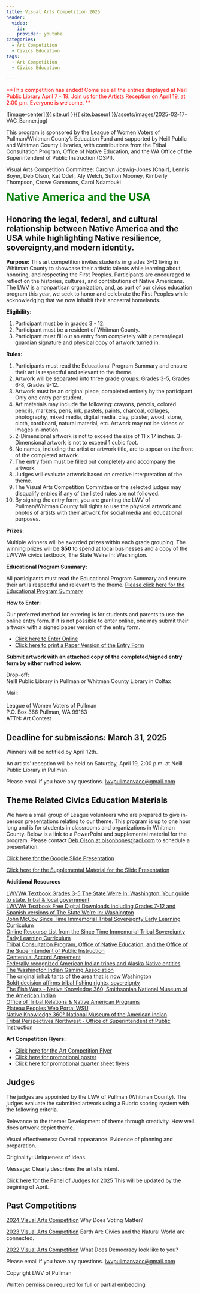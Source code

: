 ```yaml
---
title: Visual Arts Competition 2025
header:
  video:
    id:
    provider: youtube
categories:
  - Art Competition
  - Civics Education
tags:
  - Art Competition
  - Civics Education

---
```

<span style="color:red; font-size:1em;"> **This competition has ended! Come see all the entries displayed at Neill Public Library April 7 - 19.  Join us for the Artists Reception on April 19, at 2:00 pm.  Everyone is welcome. ** </span>

![image-center]({{ site.url }}{{ site.baseurl }}/assets/images/2025-02-17-VAC_Banner.jpg)

This program is sponsored by the League of Women Voters of Pullman/Whitman County’s Education Fund and supported by Neill Public and Whitman County Libraries, with contributions from the Tribal Consultation Program, Office of Native Education, and the WA Office of the Superintendent of Public Instruction (OSPI).

Visual Arts Competition Committee:  Carolyn Joswig-Jones (Chair), Lennis Boyer, Deb Olson, Kat Odell, Aly Welch, Sutton Mooney, Kimberly Thompson, Crowe Gammons, Carol Ndambuki

<span style="color:green; font-size:2em;"> **Native America and the USA** </span>

## Honoring the legal, federal, and cultural relationship between Native America and the USA while highlighting Native resilience, sovereignty,and modern identity.

**Purpose:**
This art competition invites students in grades 3–12 living in Whitman County to showcase their artistic talents while learning about, honoring, and respecting the First Peoples. Participants are encouraged to reflect on the histories, cultures, and contributions of Native Americans.  The LWV is a nonpartisan organization, and, as part of our civics education program this year, we seek to honor and celebrate the First Peoples while acknowledging that we now inhabit their ancestral homelands.

**Eligibility:**
1.	Participant must be in grades 3 - 12.
2.	Participant must be a resident of Whitman County.
3.	Participant must fill out an entry form completely with a parent/legal guardian signature and physical copy of artwork turned in.

**Rules:**
1.	Participants must read the Educational Program Summary and ensure their art is respectful and relevant to the theme.  
2.	Artwork will be separated into three grade groups:  Grades 3-5, Grades 6-8, Grades 9-12.
3.	Artwork must be an original piece, completed entirely by the participant.  Only one entry per student.
4.	Art materials may include the following: crayons, pencils, colored pencils, markers, pens, ink, pastels, paints, charcoal, collages, photography, mixed media, digital media, clay, plaster, wood, stone, cloth, cardboard, natural material, etc. Artwork may not be videos or images in-motion.
5.	2-Dimensional artwork is not to exceed the size of 11 x 17 inches.  3-Dimensional artwork is not to exceed 1 cubic foot.
6.	No names, including the artist or artwork title, are to appear on the front of the completed artwork.
7.	The entry form must be filled out completely and accompany the artwork.
8.	Judges will evaluate artwork based on creative interpretation of the theme.  
9.	The Visual Arts Competition Committee or the selected judges may disqualify entries if any of the listed rules are not followed. 
10.	By signing the entry form, you are granting the LWV of Pullman/Whitman County full rights to use the physical artwork and photos of artists with their artwork for social media and educational purposes.

**Prizes:**

Multiple winners will be awarded prizes within each grade grouping.  The winning prizes will be **$50** to spend at local businesses and a copy of the LWVWA civics textbook, The State We’re In: Washington.  

**Educational Program Summary:**

All participants must read the Educational Program Summary and ensure their art is respectful and relevant to the theme.  [Please click here for the Educational Program Summary](https://lwvpullman.org/assets/PDFs/2025-02-17-Program_Summary.pdf)

**How to Enter:**

Our preferred method for entering is for students and parents to use the online entry form.  If it is not possible to enter online, one may submit their artwork with a signed paper version of the entry form.  
* [Click here to Enter Online](https://docs.google.com/forms/d/e/1FAIpQLSeUjaWFveya7I8TcbtVnEbqM7H3W3hK43ely4DoLRyz1UJTfA/viewform)
* [Click here to print a Paper Version of the Entry Form](https://lwvpullman.org/assets/PDFs/2025-02-17-Entry_Form.pdf)

**Submit artwork with an attached copy of the completed/signed entry form by either method below:**

Drop-off:
<br/>
Neill Public Library in Pullman or Whitman County Library in Colfax

Mail: 	
<br/>
League of Women Voters of Pullman
<br/>
P.O. Box 366 Pullman, WA 99163
<br/>
ATTN: Art Contest
<br/>

## Deadline for submissions: March 31, 2025

Winners will be notified by April 12th.

An artists’ reception will be held on Saturday, April 19, 2:00 p.m. at Neill Public Library in Pullman.

Please email if you have any questions.
[lwvpullmanvacc@gmail.com](mailto:lwvpullmanvacc@gmail.com)

## Theme Related Civics Education Materials

We have a small group of League volunteers who are prepared to give in-person presentations relating to our theme.  This program is up to one hour long and is for students in classrooms and organizations in Whitman County.  Below is a link to a PowerPoint and supplemental material for the program.  Please contact [Deb Olson at olsonbones@aol.com](mailto:olsonbones@aol.com) to schedule a presentation.

[Click here for the Google Slide Presentation](https://docs.google.com/presentation/d/1oTDFE8e3e-5UPW-W86GCS_7T__Bj95wRQAOOAKH7C-k/edit#slide=id.p)

[Click here for the Supplemental Material for the Slide Presentation](https://lwvpullman.org/assets/PDFs/2025-02-17-Native_American_and_USA_Program1.pdf)

**Additional Resources**

[LWVWA Textbook Grades 3-5  The State We’re In: Washington: Your guide to state, tribal & local government](https://oercommons.s3.amazonaws.com/media/courseware/relatedresource/file/SWIW-ElementaryBook-2020i.pdf)
<br/>
[LWVWA Textbook Free Digital Downloads including Grades 7-12 and Spanish versions of The State We’re In: Washington](https://lwvwaef.org/collections/digital-downloads)
<br/>
[John McCoy Since Time Immemorial Tribal Sovereignty Early Learning Curriculum](https://ospi.k12.wa.us/student-success/resources-subject-area/john-mccoy-lulilas-time-immemorial-tribal-sovereignty-washington-state)
<br/>
[Online Resourse List from the Since Time Immemorial Tribal Sovereignty Early Learning Curriculum](https://dcyf.wa.gov/sites/default/files/tribal-training/Resources1_Online_Resources_v3.27.2017.pdf)
<br/>
[Tribal Consultation Program, Office of Native Education, and the Office of the Superintendent of Public Instruction](https://ospi.k12.wa.us/student-success/access-opportunity-education/native-education/tribal-consultation)
<br/>
[Centennial Accord Agreement](https://goia.wa.gov/relations/centennial-accord)
<br/>
[Federally recognized American Indian tribes and Alaska Native entities](https://www.usa.gov/indian-tribes-alaska-native)
<br/>
[The Washington Indian Gaming Association](https://www.washingtonindiangaming.org)
<br/>
[The original inhabitants of the area that is now Washington](http://www.native-languages.org/washington.htm)
<br/>
[Boldt decision affirms tribal fishing rights, sovereignty](https://www.courts.wa.gov/content/publicupload/eclips/2024%2002%2020%20It%20Happened%20Here%20Boldt%20decision%20affirms%20tribal%20fishing%20rights%20sovereignty.pdf)
<br/>
[The Fish Wars - Native Knowledge 360, Smithsonian National Museum of the American Indian](https://americanindian.si.edu/nk360/pnw-fish-wars#title)
<br/>
[Office of Tribal Relations & Native American Programs](https://native.wsu.edu)
<br/>
[Plateau Peoples Web Portal WSU](https://plateauportal.libraries.wsu.edu)
<br/>
[Native Knowledge 360° National Museum of the American Indian](https://americanindian.si.edu/nk360/)
<br/>
[Tribal Perspectives Northwest - Office of Superintendent of Public Instruction](https://www.youtube.com/watch?v=4f1ESMsLXtg)

**Art Competition Flyers:**
* [Click here for the Art Competition Flyer](https://lwvpullman.org/assets/PDFs/2025-02-17-Art_Comp_Flyer.pdf)
* [Click here for promotional poster](https://lwvpullman.org/assets/PDFs/2025-02-17-Poster.pdf)
* [Click here for promotional quarter sheet flyers](https://lwvpullman.org/assets/PDFs/2025-02-17-Quarter_Page_Flyer_Sheet.pdf)

## Judges

The judges are appointed by the LWV of Pullman (Whitman County).  The judges evaluate the submitted artwork using a Rubric scoring system with the following criteria.

Relevance to the theme:  Development of theme through creativity. How well does artwork depict theme.

Visual effectiveness:  Overall appearance. Evidence of planning and preparation.

Originality:  Uniqueness of ideas.

Message:  Clearly describes the artist’s intent.

[Click here for the Panel of Judges for 2025]() This will be updated by the begining of April.

## Past Competitions

[2024 Visual Arts Competition](https://lwvpullman.org/docs/art%20competition/civics%20education/Visual_Arts_Competition_24/) Why Does Voting Matter?

[2023 Visual Arts Competition](https://lwvpullman.org/docs/art%20competition/civics%20education/Visual_Arts_Competition_23) Earth Art: Civics and the Natural World are connected.

[2022 Visual Arts Competition](https://lwvpullman.org/docs/art%20contest/civics%20education/Visual_Arts_Competition_22/) What Does Democracy look like to you? 

Please email if you have any questions.
[lwvpullmanvacc@gmail.com](mailto:lwvpullmanvacc@gmail.com)

Copyright LWV of Pullman

Written permission required for full or partial embedding

<!---the title to whatever you want the post to be titled
change the ID out to the end of the youtube link https://youtu.be/r61ARK4Qv9c -->
